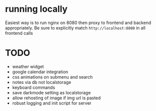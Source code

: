 # running locally
Easiest way is to run nginx on 8080 then proxy to frontend and backend appropriately.
Be sure to explicitly match `http://localhost:8080` in all frontend calls

# TODO
- weather widget
- google calendar integration
- css animations on submenu and search
- notes via db not localstorage
- keyboard commands
- save darkmode setting as localstorage
- allow rehosting of image if img url is pasted
- robust logging and init script for server 
